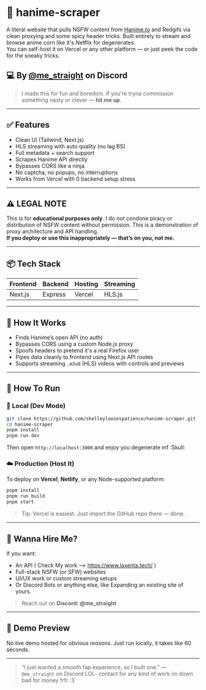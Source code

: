 # 🍑 hanime-scraper

A literal website that pulls NSFW content from [Hanime.to](https://hanime.to) and Redgifs via clean proxying and some spicy header tricks. Built entirely to stream and browse anime corn like it's Netflix for degenerates.  
You can self-host it on Vercel or any other platform — or just peek the code for the sneaky tricks.

## 💻 By [@me_straight](https://discord.com/users/YOUR_ID_HERE) on Discord  
> I made this for fun and boredom. If you're tryna commission something nasty or clever — **hit me up**.

---

## ✅ Features
- Clean UI (Tailwind, Next.js)
- HLS streaming with auto quality (no lag BS)
- Full metadata + search support
- Scrapes Hanime API directly
- Bypasses CORS like a ninja
- No captcha, no popups, no interruptions  
- Works from Vercel with 0 backend setup stress

---

## ⚠️ LEGAL NOTE
This is for **educational purposes only**. I do not condone piracy or distribution of NSFW content without permission. This is a demonstration of proxy architecture and API handling.  
**If you deploy or use this inappropriately — that’s on you, not me.**

---

## 📦 Tech Stack

| Frontend | Backend | Hosting | Streaming |
|----------|---------|---------|-----------|
| Next.js  | Express | Vercel  | HLS.js    |

---

## 🧠 How It Works

- Finds Hanime’s open API (no auth)
- Bypasses CORS using a custom Node.js proxy
- Spoofs headers to pretend it's a real Firefox user
- Pipes data cleanly to frontend using Next.js API routes
- Supports streaming `.m3u8` (HLS) videos with controls and previews

---

## 🚀 How To Run

### 🧪 Local (Dev Mode)
```bash
git clone https://github.com/shelleyloosespatience/hanime-scraper.git
cd hanime-scraper
pnpm install
pnpm run dev
````

Then open `http://localhost:3000` and enjoy you degenerate mf :Skull:

### ☁️ Production (Host It)

To deploy on **Vercel**, **Netlify**, or any Node-supported platform:

```bash
pnpm install
pnpm run build
pnpm start
```

> Tip: Vercel is easiest. Just import the GitHub repo there — done.

---

## 🤝 Wanna Hire Me?

If you want:

* An API ( Check My work --> https://www.laxenta.tech/ ) 
* Full-stack NSFW (or SFW) websites
* UI/UX work or custom streaming setups
* Or Discord Bots or anything else, like Expanding an existing site of yours.

> Reach out on **Discord: @me\_straight**

---

## 👻 Demo Preview

No live demo hosted for *obvious reasons*.
Just run locally, it takes like 60 seconds.

---

> “I just wanted a smooth fap experience, so I built one.”
> — `@me_straight` on Discord LOL- contact for any kind of work im down bad for money frfr :3

```

